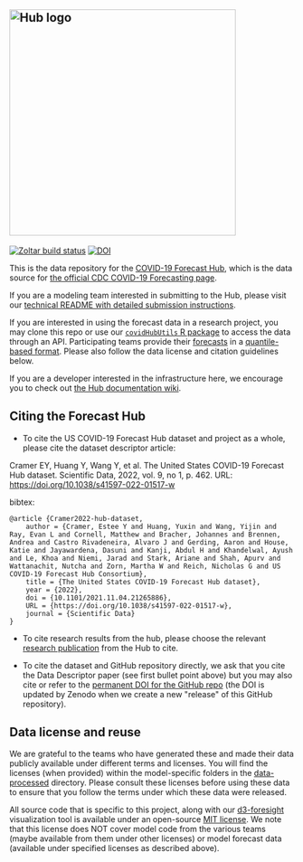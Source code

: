 ## <img src="https://covid19forecasthub.org/images/forecast-hub-logo_DARKBLUE.png" alt="Hub logo" width="400"/>

[![Zoltar build status](https://github.com/reichlab/covid19-forecast-hub/actions/workflows/upload_to_zoltar.yml/badge.svg)](https://github.com/reichlab/covid19-forecast-hub/actions/workflows/upload_to_zoltar.yml) [![DOI](https://zenodo.org/badge/254453761.svg)](https://zenodo.org/badge/latestdoi/254453761)

This is the data repository for the [COVID-19 Forecast Hub](https://covid19forecasthub.org/), which is the data source for [the official CDC COVID-19 Forecasting page](https://www.cdc.gov/coronavirus/2019-ncov/covid-data/forecasting-us.html). 

If you are a modeling team interested in submitting to the Hub, please visit our [technical README with detailed submission instructions](https://github.com/reichlab/covid19-forecast-hub/blob/master/data-processed/README.md).

If you are interested in using the forecast data in a research project, you may clone this repo or use our [`covidHubUtils` R package](https://github.com/reichlab/covidHubUtils) to access the data through an API. Participating teams provide their 
[forecasts](https://github.com/reichlab/covid19-forecast-hub/tree/master/data-processed) 
in a [quantile-based format](https://github.com/reichlab/covid19-forecast-hub/blob/master/data-processed/README.md#Data-formatting). Please also follow the data license and citation guidelines below.

If you are a developer interested in the infrastructure here, we encourage you to check out [the Hub documentation wiki](https://github.com/reichlab/covid19-forecast-hub/wiki).

## Citing the Forecast Hub

- To cite the US COVID-19 Forecast Hub dataset and project as a whole, please cite the dataset descriptor article:

Cramer EY, Huang Y, Wang Y, et al. The United States COVID-19 Forecast Hub dataset. Scientific Data, 2022, vol. 9, no 1, p. 462. URL: https://doi.org/10.1038/s41597-022-01517-w  
 
bibtex:
```
@article {Cramer2022-hub-dataset,
	author = {Cramer, Estee Y and Huang, Yuxin and Wang, Yijin and Ray, Evan L and Cornell, Matthew and Bracher, Johannes and Brennen, Andrea and Castro Rivadeneira, Alvaro J and Gerding, Aaron and House, Katie and Jayawardena, Dasuni and Kanji, Abdul H and Khandelwal, Ayush and Le, Khoa and Niemi, Jarad and Stark, Ariane and Shah, Apurv and Wattanachit, Nutcha and Zorn, Martha W and Reich, Nicholas G and US COVID-19 Forecast Hub Consortium},
	title = {The United States COVID-19 Forecast Hub dataset},
	year = {2022},
	doi = {10.1101/2021.11.04.21265886},
	URL = {https://doi.org/10.1038/s41597-022-01517-w},
	journal = {Scientific Data}
}
```

- To cite research results from the hub, please choose the relevant [research publication](https://covid19forecasthub.org/doc/research/) from the Hub to cite.

- To cite the dataset and GitHub repository directly, we ask that you cite the Data Descriptor paper (see first bullet point above) but you may also cite or refer to the [permanent DOI for the GitHub repo](https://zenodo.org/badge/latestdoi/254453761) (the DOI is updated by Zenodo when we create a new "release" of this GitHub repository).

## Data license and reuse
We are grateful to the teams who have generated these and made their data publicly available under different terms and licenses. You will find the licenses (when provided) within the model-specific folders in the [data-processed](./data-processed/) directory. Please consult these licenses before using these data to ensure that you follow the terms under which these data were released.

All source code that is specific to this project, along with our [d3-foresight](http://reichlab.io/d3-foresight/) visualization tool is available under an open-source [MIT license](./LICENSE). We note that this license does NOT cover model code from the various teams (maybe available from them under other licenses) or model forecast data (available under specified licenses as described above). 
